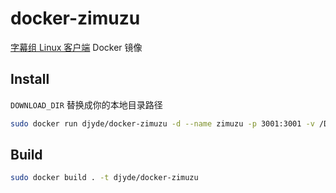 # docker-zimuzu

[字幕组 Linux 客户端](http://app.zimuzu.io/) Docker 镜像

## Install

`DOWNLOAD_DIR` 替换成你的本地目录路径

```bash
sudo docker run djyde/docker-zimuzu -d --name zimuzu -p 3001:3001 -v /DOWNLOAD_DIR:/data
```

## Build

```bash
sudo docker build . -t djyde/docker-zimuzu
```